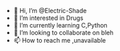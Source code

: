 - 👋 Hi, I’m @Electric-Shade
- 👀 I’m interested in Drugs
- 🌱 I’m currently learning C,Python
- 💞️ I’m looking to collaborate on bleh
- 📫 How to reach me ,unavailable

<!---
Electric-Shade/Electric-Shade is a ✨ special ✨ repository because its `README.md` (this file) appears on your GitHub profile.
You can click the Preview link to take a look at your changes.
--->
